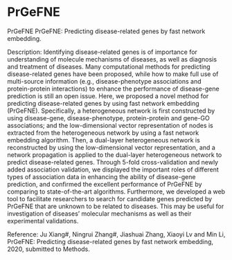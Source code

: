 # PrGeFNE
PrGeFNE
PrGeFNE: Predicting disease-related genes by fast network embedding.

Description: Identifying disease-related genes is of importance for understanding of molecule mechanisms of diseases, as well as diagnosis and treatment of diseases. Many computational methods for predicting disease-related genes have been proposed, while how to make full use of multi-source information (e.g., disease-phenotype associations and protein-protein interactions) to enhance the performance of disease-gene prediction is still an open issue. Here, we proposed a novel method for predicting disease-related genes by using fast network embedding (PrGeFNE). Specifically, a heterogeneous network is first constructed by using disease-gene, disease-phenotype, protein-protein and gene-GO associations; and the low-dimensional vector representation of nodes is extracted from the heterogeneous network by using a fast network embedding algorithm. Then, a dual-layer heterogeneous network is reconstructed by using the low-dimensional vector representation, and a network propagation is applied to the dual-layer heterogeneous network to predict disease-related genes. Through 5-fold cross-validation and newly added association validation, we displayed the important roles of different types of association data in enhancing the ability of disease-gene prediction, and confirmed the excellent performance of PrGeFNE by comparing to state-of-the-art algorithms. Furthermore, we developed a web tool to facilitate researchers to search for candidate genes predicted by PrGeFNE that are unknown to be related to diseases. This may be useful for investigation of diseases’ molecular mechanisms as well as their experimental validations.

Reference: Ju Xiang#, Ningrui Zhang#, Jiashuai Zhang, Xiaoyi Lv and Min Li, PrGeFNE: Predicting disease-related genes by fast network embedding, 2020, submitted to Methods.
